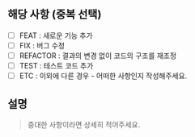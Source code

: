 <!-- PULL REQUEST TEMPLATE -->
<!-- (체크박스 "[ ]"를 "[x]"로 작성하여, 체크해주세요) -->

## 해당 사항 (중복 선택)

- [ ] FEAT : 새로운 기능 추가
- [ ] FIX : 버그 수정
- [ ] REFACTOR : 결과의 변경 없이 코드의 구조를 재조정
- [ ] TEST : 테스트 코드 추가
- [ ] ETC : 이외에 다른 경우 - 어떠한 사항인지 작성해주세요.

## 설명
>중대한 사항이라면 상세히 적어주세요.


